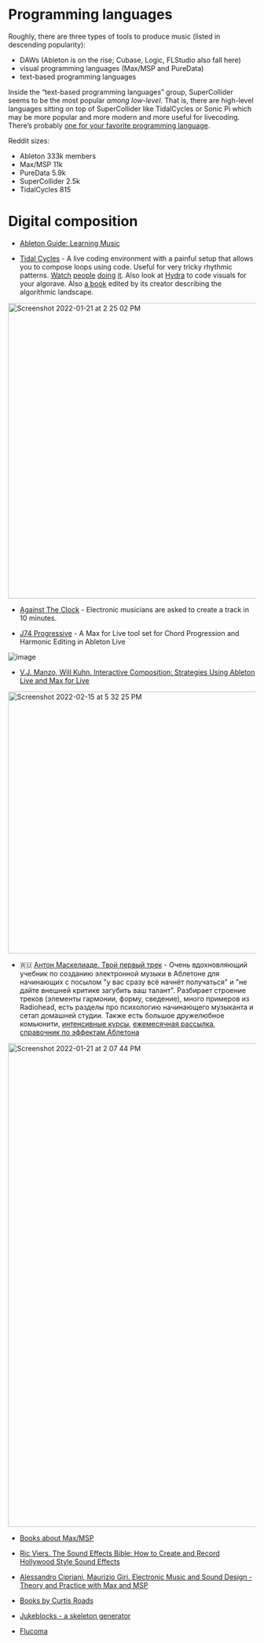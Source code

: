 Programming languages
===

Roughly, there are three types of tools to produce music (listed in descending popularity): 
- DAWs (Ableton is on the rise; Cubase, Logic, FLStudio also fall here)
- visual programming languages (Max/MSP and PureData)
- text-based programming languages

Inside the “text-based programming languages” group, SuperCollider seems to be the most popular _among low-level_. That is, there are high-level languages sitting on top of SuperCollider like TidalCycles or Sonic Pi which may be more popular and more modern and more useful for livecoding. There’s probably [one for your favorite programming language](https://github.com/toplap/awesome-livecoding#languages).

Reddit sizes:
- Ableton 333k members
- Max/MSP 11k
- PureData 5.9k
- SuperCollider 2.5k
- TidalCycles 815  

Digital composition
===

- [Ableton Guide: Learning Music](https://learningmusic.ableton.com/)

- [Tidal Cycles](https://tidalcycles.org/) - A live coding environment with a painful setup that allows you to compose loops using code. Useful for very tricky rhythmic patterns. [Watch](https://www.youtube.com/watch?v=pS24J_cQM-o) [people](https://www.youtube.com/watch?v=XyfPEwdrHAQ) [doing](https://www.youtube.com/watch?v=1YADa-DSQT8) [it](https://www.youtube.com/watch?v=TB0AQ9RRqO0&list=PLKgxw7RG3hcQ84G6jiSA46mk3mPjX97Xo). Also look at [Hydra](https://hydra.ojack.xyz/) to code visuals for your algorave. Also [a book](https://www.oxfordhandbooks.com/view/10.1093/oxfordhb/9780190226992.001.0001/oxfordhb-9780190226992) edited by its creator describing the algorithmic landscape.

<img width="600" alt="Screenshot 2022-01-21 at 2 25 02 PM" src="https://user-images.githubusercontent.com/1491908/150519151-8e4fe664-80f7-42a5-98f4-fffb69c0d865.png">

- [Against The Clock](https://www.youtube.com/watch?v=BSs4TMpSwuw&list=PLg5ScSqSDXsvXVvNqW42AjfOmPjIupYZH) - Electronic musicians are asked to create a track in 10 minutes.

- [J74 Progressive](https://www.fabriziopoce.com/download.html) - A Max for Live tool set for Chord Progression and Harmonic Editing in Ableton Live

![image](https://user-images.githubusercontent.com/1491908/153887377-bff76caf-d83e-4675-83d1-b7c79f251212.png)


- [V.J. Manzo, Will Kuhn. Interactive Composition: Strategies Using Ableton Live and Max for Live](https://amzn.to/3gOvIy0)

<img width="532" alt="Screenshot 2022-02-15 at 5 32 25 PM" src="https://user-images.githubusercontent.com/1491908/154082815-08213e00-0959-49f7-a75c-938c734e749a.png">

- 🇷🇺 [Антон Маскелиаде. Твой первый трек](https://maskeliade.school/book) - Очень вдохновляющий учебник по созданию электронной музыки в Аблетоне для начинающих 
 с посылом "у вас сразу всё начнёт получаться" и "не дайте внешней критике загубить ваш талант". Разбирает строение треков (элементы гармонии, форму, сведение), много примеров из Radiohead, есть разделы про психологию начинающего музыканта и сетап домашней студии. Также есть большое дружелюбное комьюнити, [интенсивные курсы](https://maskeliade.school/), [ежемесячная рассылка](https://maskeliade.school/links), [справочник по эффектам Аблетона](https://maskeliade.school/fx)

<img width="982" alt="Screenshot 2022-01-21 at 2 07 44 PM" src="https://user-images.githubusercontent.com/1491908/150516896-ce75b545-7864-4d3b-b235-453608ec10ca.png">

- [Books about Max/MSP](https://cycling74.com/books-about-max)

- [Ric Viers. The Sound Effects Bible: How to Create and Record Hollywood Style Sound Effects](https://amzn.to/3sL1qBQ)

- [Alessandro Cipriani, Maurizio Giri. Electronic Music and Sound Design - Theory and Practice with Max and MSP](https://amzn.to/3uPgHEv)

- [Books by Curtis Roads](https://www.amazon.co.uk/Curtis-Roads/e/B000AQ4N20)

- [Jukeblocks - a skeleton generator](https://jukeblocks.io/)

- [Flucoma](https://www.flucoma.org/)
